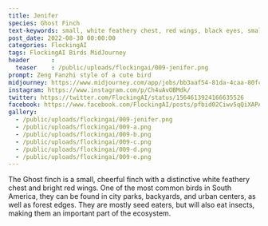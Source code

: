 ```yaml
---
title: Jenifer
species: Ghost Finch
text-keywords: small, white feathery chest, red wings, black eyes, small triangle beak, very friendly, cheerful song, eats mostly seeds, lives in city parks, backyards, and urban centers, forest edges 
post_date: 2022-08-30 00:00:00
categories: FlockingAI
tags: FlockingAI Birds MidJourney
header      :
  teaser    : /public/uploads/flockingai/009-jenifer.png
prompt: Zeng Fanzhi style of a cute bird
midjourney: https://www.midjourney.com/app/jobs/bb3aaf54-81da-4caa-80fc-61bd58ed6b3b
instagram: https://www.instagram.com/p/Ch4uAvOBMdk/
twitter: https://twitter.com/FlockingAI/status/1564613924166635526
facebook: https://www.facebook.com/FlockingAI/posts/pfbid02Ciwv5qQiXAPAFmM677t4Ek5v3bEQnbPFbfiyyroFbvmQ1ZdsNXmfPzfwmkG2DTrJl
gallery: 
  - /public/uploads/flockingai/009-jenifer.png
  - /public/uploads/flockingai/009-a.png
  - /public/uploads/flockingai/009-b.png
  - /public/uploads/flockingai/009-c.png
  - /public/uploads/flockingai/009-d.png
  - /public/uploads/flockingai/009-e.png
---
```


The Ghost finch is a small, cheerful finch with a distinctive white feathery chest and bright red wings. One of the most common birds in South America, they can be found in city parks, backyards, and urban centers, as well as forest edges. They are mostly seed eaters, but will also eat insects, making them an important part of the ecosystem.

